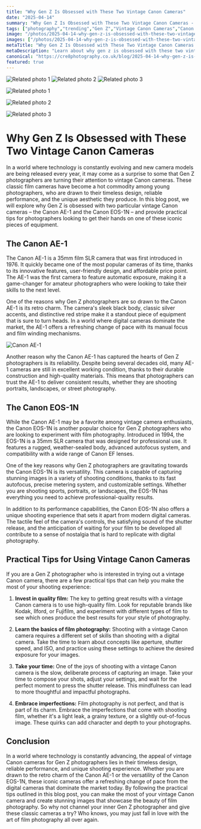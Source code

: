 ```yaml
---
title: "Why Gen Z Is Obsessed with These Two Vintage Canon Cameras"
date: "2025-04-14"
summary: "Why Gen Z Is Obsessed with These Two Vintage Canon Cameras - A trending topic in photography."
tags: ["photography","trending","Gen Z","Vintage Canon Cameras","Canon AE-1","Canon EOS-1N","Film Photography","Retro Charm","Reliable Performance","Versatility","Quality Film","Imperfections"]
image: "/photos/2025-04-14-why-gen-z-is-obsessed-with-these-two-vintage-canon-cameras-1.jpg"
images: ["/photos/2025-04-14-why-gen-z-is-obsessed-with-these-two-vintage-canon-cameras-1.jpg","/photos/2025-04-14-why-gen-z-is-obsessed-with-these-two-vintage-canon-cameras-2.jpg","/photos/2025-04-14-why-gen-z-is-obsessed-with-these-two-vintage-canon-cameras-3.jpg"]
metaTitle: "Why Gen Z Is Obsessed with These Two Vintage Canon Cameras | cre8 Photography"
metaDescription: "Learn about why gen z is obsessed with these two vintage canon cameras in photography with practical tips and insights."
canonical: "https://cre8photography.co.uk/blog/2025-04-14-why-gen-z-is-obsessed-with-these-two-vintage-canon-cameras"
featured: true
---
```


<!-- Gallery as HTML -->

<div class="grid grid-cols-1 sm:grid-cols-2 md:grid-cols-3 gap-4">
  <img src="/photos/2025-04-14-why-gen-z-is-obsessed-with-these-two-vintage-canon-cameras-1.jpg" alt="Related photo 1" class="w-full rounded-lg" />
<img src="/photos/2025-04-14-why-gen-z-is-obsessed-with-these-two-vintage-canon-cameras-2.jpg" alt="Related photo 2" class="w-full rounded-lg" />
<img src="/photos/2025-04-14-why-gen-z-is-obsessed-with-these-two-vintage-canon-cameras-3.jpg" alt="Related photo 3" class="w-full rounded-lg" />
</div>


<!-- Gallery as Markdown -->
![Related photo 1](/photos/2025-04-14-why-gen-z-is-obsessed-with-these-two-vintage-canon-cameras-1.jpg)


![Related photo 2](/photos/2025-04-14-why-gen-z-is-obsessed-with-these-two-vintage-canon-cameras-2.jpg)


![Related photo 3](/photos/2025-04-14-why-gen-z-is-obsessed-with-these-two-vintage-canon-cameras-3.jpg)



# Why Gen Z Is Obsessed with These Two Vintage Canon Cameras

In a world where technology is constantly evolving and new camera models are being released every year, it may come as a surprise to some that Gen Z photographers are turning their attention to vintage Canon cameras. These classic film cameras have become a hot commodity among young photographers, who are drawn to their timeless design, reliable performance, and the unique aesthetic they produce. In this blog post, we will explore why Gen Z is obsessed with two particular vintage Canon cameras – the Canon AE-1 and the Canon EOS-1N – and provide practical tips for photographers looking to get their hands on one of these iconic pieces of equipment.

## The Canon AE-1

The Canon AE-1 is a 35mm film SLR camera that was first introduced in 1976. It quickly became one of the most popular cameras of its time, thanks to its innovative features, user-friendly design, and affordable price point. The AE-1 was the first camera to feature automatic exposure, making it a game-changer for amateur photographers who were looking to take their skills to the next level.

One of the reasons why Gen Z photographers are so drawn to the Canon AE-1 is its retro charm. The camera's sleek black body, classic silver accents, and distinctive red stripe make it a standout piece of equipment that is sure to turn heads. In a world where digital cameras dominate the market, the AE-1 offers a refreshing change of pace with its manual focus and film winding mechanisms.

![Canon AE-1](/path/to/image)

Another reason why the Canon AE-1 has captured the hearts of Gen Z photographers is its reliability. Despite being several decades old, many AE-1 cameras are still in excellent working condition, thanks to their durable construction and high-quality materials. This means that photographers can trust the AE-1 to deliver consistent results, whether they are shooting portraits, landscapes, or street photography.

## The Canon EOS-1N

While the Canon AE-1 may be a favorite among vintage camera enthusiasts, the Canon EOS-1N is another popular choice for Gen Z photographers who are looking to experiment with film photography. Introduced in 1994, the EOS-1N is a 35mm SLR camera that was designed for professional use. It features a rugged, weather-sealed body, advanced autofocus system, and compatibility with a wide range of Canon EF lenses.

One of the key reasons why Gen Z photographers are gravitating towards the Canon EOS-1N is its versatility. This camera is capable of capturing stunning images in a variety of shooting conditions, thanks to its fast autofocus, precise metering system, and customizable settings. Whether you are shooting sports, portraits, or landscapes, the EOS-1N has everything you need to achieve professional-quality results.

In addition to its performance capabilities, the Canon EOS-1N also offers a unique shooting experience that sets it apart from modern digital cameras. The tactile feel of the camera's controls, the satisfying sound of the shutter release, and the anticipation of waiting for your film to be developed all contribute to a sense of nostalgia that is hard to replicate with digital photography.

## Practical Tips for Using Vintage Canon Cameras

If you are a Gen Z photographer who is interested in trying out a vintage Canon camera, there are a few practical tips that can help you make the most of your shooting experience:

1. **Invest in quality film:** The key to getting great results with a vintage Canon camera is to use high-quality film. Look for reputable brands like Kodak, Ilford, or Fujifilm, and experiment with different types of film to see which ones produce the best results for your style of photography.

2. **Learn the basics of film photography:** Shooting with a vintage Canon camera requires a different set of skills than shooting with a digital camera. Take the time to learn about concepts like aperture, shutter speed, and ISO, and practice using these settings to achieve the desired exposure for your images.

3. **Take your time:** One of the joys of shooting with a vintage Canon camera is the slow, deliberate process of capturing an image. Take your time to compose your shots, adjust your settings, and wait for the perfect moment to press the shutter release. This mindfulness can lead to more thoughtful and impactful photographs.

4. **Embrace imperfections:** Film photography is not perfect, and that is part of its charm. Embrace the imperfections that come with shooting film, whether it's a light leak, a grainy texture, or a slightly out-of-focus image. These quirks can add character and depth to your photographs.

## Conclusion

In a world where technology is constantly advancing, the appeal of vintage Canon cameras for Gen Z photographers lies in their timeless design, reliable performance, and unique shooting experience. Whether you are drawn to the retro charm of the Canon AE-1 or the versatility of the Canon EOS-1N, these iconic cameras offer a refreshing change of pace from the digital cameras that dominate the market today. By following the practical tips outlined in this blog post, you can make the most of your vintage Canon camera and create stunning images that showcase the beauty of film photography. So why not channel your inner Gen Z photographer and give these classic cameras a try? Who knows, you may just fall in love with the art of film photography all over again.

